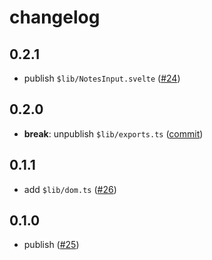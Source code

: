# changelog

## 0.2.1

- publish `$lib/NotesInput.svelte`
  ([#24](https://github.com/ryanatkn/earbetter/pull/24))

## 0.2.0

- **break**: unpublish `$lib/exports.ts`
  ([commit](https://github.com/ryanatkn/earbetter/commit/79c377d20aa540ac69279f95a2696dd451aa13df))

## 0.1.1

- add `$lib/dom.ts`
  ([#26](https://github.com/ryanatkn/earbetter/pull/26))

## 0.1.0

- publish
  ([#25](https://github.com/ryanatkn/earbetter/pull/25))
